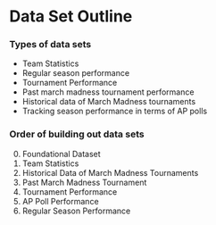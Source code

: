 # Data Set Outline

### Types of data sets
- Team Statistics
- Regular season performance
- Tournament Performance
- Past march madness tournament performance
- Historical data of March Madness tournaments
- Tracking season performance in terms of AP polls 

### Order of building out data sets
0. Foundational Dataset
1. Team Statistics 
2. Historical Data of March Madness Tournaments
3. Past March Madness Tournament
4. Tournament Performance
5. AP Poll Performance 
6. Regular Season Performance

